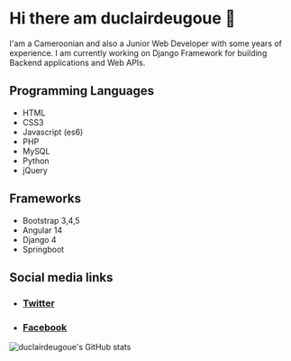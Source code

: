 # Hi there am duclairdeugoue 👋

I'am a Cameroonian and also a Junior Web Developer with some years of experience. I am currently working on Django Framework for building Backend applications and Web APIs. 

## Programming Languages

- HTML
- CSS3
- Javascript (es6)
- PHP
- MySQL
- Python
- jQuery

## Frameworks

- Bootstrap 3,4,5
- Angular 14
- Django 4
- Springboot

## Social media links

- ### [Twitter](https://twitter.com/duclairdeugoue)

- ### [Facebook](https://facebook.com/duclair.deugoue)

![duclairdeugoue's GitHub stats](https://github-readme-stats.vercel.app/api?username=duclairdeugoue&show_icons=true&theme=radical)

